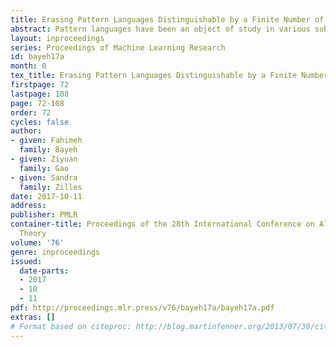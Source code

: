 ```yaml
---
title: Erasing Pattern Languages Distinguishable by a Finite Number of Strings
abstract: Pattern languages have been an object of study in various subfields of computer science for decades. This paper introduces and studies a decision problem on patterns called the \emph{finite distinguishability} problem: given a pattern $\pi$, are there finite sets $T^+$ and $T^-$ of strings such that the only pattern language containing all strings in $T^+$ and none of the strings in $T^-$ is the language generated by $\pi$? This problem is related to the complexity of teacher-directed learning, as studied in computational learning theory, as well as to the long-standing open question whether the equivalence of two patterns is decidable. We show that finite distinguishability is decidable if the underlying alphabet is of size other than $2$ or $3$, and provide a number of related results, such as (i) partial solutions for alphabet sizes $2$ and $3$, and (ii) decidability proofs for variants of the problem for special subclasses of patterns, namely, regular, 1-variable, and non-cross patterns. For the same subclasses, we further determine the values of two complexity parameters in teacher-directed learning, namely the \emph{teaching dimension}\/ and the \emph{recursive teaching dimension}.
layout: inproceedings
series: Proceedings of Machine Learning Research
id: bayeh17a
month: 0
tex_title: Erasing Pattern Languages Distinguishable by a Finite Number of Strings
firstpage: 72
lastpage: 108
page: 72-108
order: 72
cycles: false
author:
- given: Fahimeh
  family: Bayeh
- given: Ziyuan
  family: Gao
- given: Sandra
  family: Zilles
date: 2017-10-11
address: 
publisher: PMLR
container-title: Proceedings of the 28th International Conference on Algorithmic Learning
  Theory
volume: '76'
genre: inproceedings
issued:
  date-parts:
  - 2017
  - 10
  - 11
pdf: http://proceedings.mlr.press/v76/bayeh17a/bayeh17a.pdf
extras: []
# Format based on citeproc: http://blog.martinfenner.org/2013/07/30/citeproc-yaml-for-bibliographies/
---
```

